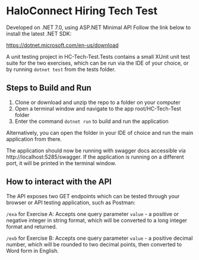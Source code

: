 # HaloConnect Hiring Tech Test
Developed on .NET 7.0, using ASP.NET Minimal API
Follow the link below to install the latest .NET SDK:

https://dotnet.microsoft.com/en-us/download

A unit testing project in HC-Tech-Test.Tests contains a small XUnit unit test suite for the two exercises, which can be run via the IDE of your choice, or by running `dotnet test` from the tests folder.

## Steps to Build and Run
1. Clone or download and unzip the repo to a folder on your computer
2. Open a terminal window and navigate to the app root/HC-Tech-Test folder
3. Enter the command `dotnet run` to build and run the application

Alternatively, you can open the folder in your IDE of choice and run the main application from there.

The application should now be running with swagger docs accessible via http://localhost:5285/swagger. If the application is running on a different port, it will be printed in the terminal window.

## How to interact with the API
The API exposes two GET endpoints which can be tested through your browser or API testing application, such as Postman:

`/exa` for Exercise A: Accepts one query parameter `value` - a positive or negative integer in string format, which will be converted to a long integer format and returned.

`/exb` for Exercise B: Accepts one query parameter `value` - a positive decimal number, which will be rounded to two decimal points, then converted to Word form in English. 
